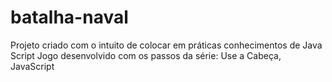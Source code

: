 # batalha-naval
 Projeto criado com o intuito de colocar em práticas conhecimentos de Java Script
 Jogo desenvolvido com os passos da série: Use a Cabeça, JavaScript

